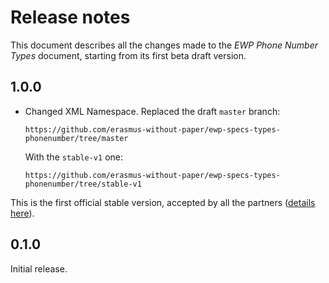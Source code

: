 Release notes
=============

This document describes all the changes made to the *EWP Phone Number Types*
document, starting from its first beta draft version.


1.0.0
-----

* Changed XML Namespace. Replaced the draft `master` branch:

  ```
  https://github.com/erasmus-without-paper/ewp-specs-types-phonenumber/tree/master
  ```

  With the `stable-v1` one:

  ```
  https://github.com/erasmus-without-paper/ewp-specs-types-phonenumber/tree/stable-v1
  ```

This is the first official stable version, accepted by all the partners
([details here](https://github.com/erasmus-without-paper/general-issues/issues/24)).


0.1.0
-----

Initial release.
